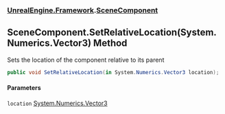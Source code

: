 ### [UnrealEngine.Framework](./UnrealEngine-Framework.md 'UnrealEngine.Framework').[SceneComponent](./SceneComponent.md 'UnrealEngine.Framework.SceneComponent')
## SceneComponent.SetRelativeLocation(System.Numerics.Vector3) Method
Sets the location of the component relative to its parent  
```csharp
public void SetRelativeLocation(in System.Numerics.Vector3 location);
```
#### Parameters
<a name='UnrealEngine-Framework-SceneComponent-SetRelativeLocation(System-Numerics-Vector3)-location'></a>
`location` [System.Numerics.Vector3](https://docs.microsoft.com/en-us/dotnet/api/System.Numerics.Vector3 'System.Numerics.Vector3')  
  
